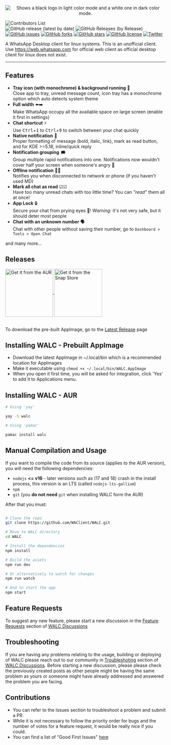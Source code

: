 <p align="center">

<picture>
  <source media="(prefers-color-scheme: dark)" srcset="https://raw.githubusercontent.com/YoungFellow-le/my-code/main/Images/WALC/dark-banner.png">
  <source media="(prefers-color-scheme: light)" srcset="https://raw.githubusercontent.com/YoungFellow-le/my-code/main/Images/WALC/light-banner.png">
  <img alt="Shows a black logo in light color mode and a white one in dark color mode." src="https://user-images.githubusercontent.com/25423296/163456779-a8556205-d0a5-45e2-ac17-42d089e3c3f8.png">
</picture>


![Contributors List](https://img.shields.io/badge/dynamic/json?label=Contributors&query=%24..login&url=https%3A%2F%2Fapi.github.com%2Frepos%2FWAClient%2FWALC%2Fcontributors)
<br>![GitHub release (latest by date)](https://img.shields.io/github/v/release/WAClient/WALC?color=%2325D366&label=Latest%20Release) ![GitHub Releases (by Release)](https://img.shields.io/github/downloads/WAClient/WALC/latest/total?color=%2325D366&label=Latest%20Version%20AppImage%20Downloads&logo=Linux&logoColor=%23FFFFFF) [![GitHub issues](https://img.shields.io/github/issues/WAClient/WALC.svg)](https://github.com/WAClient/WALC/issues) [![GitHub forks](https://img.shields.io/github/forks/WAClient/WALC.svg)](https://github.com/WAClient/WALC/network) [![GitHub stars](https://img.shields.io/github/stars/WAClient/WALC.svg)](https://github.com/WAClient/WALC/stargazers) [![GitHub license](https://img.shields.io/github/license/WAClient/WALC.svg)](https://github.com/WAClient/WALC/blob/master/LICENSE) [![Twitter](https://img.shields.io/twitter/url/https/github.com/WAClient/WALC.svg?style=social)](https://twitter.com/intent/tweet?text=Wow:&url=https%3A%2F%2Fgithub.com%2FWAClient%2FWALC)


A WhatsApp Desktop client for linux systems. This is an unofficial client. Use https://web.whatsapp.com for official web client as official desktop client for linux does not exist.

<hr/>

## Features
- **Tray icon (with monochrome) & background running** 🏃  
Close app to tray, unread message count, icon tray has a monochrome option which auto detects system theme
- **Full width** ⬅️➡️  
Make WhatsApp occupy all the available space on large screen (enable it first in settings)
- **Chat shortcut** ⚡  
Use <kbd>Ctrl</kbd>+<kbd>1</kbd> to <kbd>Ctrl</kbd>+<kbd>9</kbd> to switch between your chat quickly
- **Native notification** 💬  
Proper formatting of message (bold, italic, link), mark as read button, and for KDE >=5.18, inline/quick reply
- **Notification grouping** 🗯  
Group multiple rapid notifications into one. Notifications now wouldn't cover half your screen when someone's angry 💢
- **Offline notification** 📶❌   
Notifies you when disconnected to network or phone (if you haven't used MD)
- **Mark all chat as read** ☑☑  
Have too many unread chats with too little time? You can _"read"_ them all at once!
- **App Lock** 🔒  
Secure your chat from prying eyes 👀! _Warning:_ it's not very safe, but it should deter most people
- **Chat with an unknown number** 🗣️
<br>Chat with other people without saving their number, go to `Dashboard > Tools > Open Chat`

and many more...

## Releases
<a href="https://aur.archlinux.org/packages/walc">
    <img align="center" alt="Get it from the AUR" src="https://archlinux.org/static/logos/archlinux-logo-dark-scalable.518881f04ca9.svg" width="150">
</a>
<a href="https://www.linux-apps.com/p/1383431/">
    <img align="center" alt="Get it from the Snap Store" src="https://i.imgur.com/YGU3qMJ.png" width="150">
</a>
<br><br>

To download the pre-built AppImage, go to the [Latest Release](https://github.com/WAClient/WALC/releases/latest) page

## Installing WALC - Prebuilt AppImage 
* Download the latest AppImage in ~/.local/bin which is a recommended location for AppImages
* Make it executable using `chmod +x ~/.local/bin/WALC.AppImage`
* When you open it first time, you will be asked for integration, click 'Yes' to add it to Applications menu.

## Installing WALC - AUR
```bash
# Using 'yay'

yay -S walc

# Using 'pamac'

pamac install walc
```

## Manual Compilation and Usage

If you want to compile the code from its source (applies to the AUR version), you will need the following dependencies:

- `nodejs` **<= v16** - later versions such as (17 and 18) crash in the install process, this version is an LTS (called `nodejs-lts-gallium`)
- `npm`
- `git` (you **do not need** `git` when installing WALC form the AUR)

After that you must:

```bash

# Clone the repo
git clone https://github.com/WAClient/WALC.git

# Move to WALC directory
cd WALC

# Install the dependencies
npm install

# Build the assets
npm run dev

# Or alternatively to watch for changes
npm run watch

# And to start the app
npm start
```

## Feature Requests
To suggest any new feature, please start a new discussion in the [Feature Requests](https://github.com/WAClient/WALC/discussions?discussions_q=category%3A%22Feature+Requests%22) section of [WALC Discussions](https://github.com/WAClient/WALC/discussions) 

## Troubleshooting
If you are having any problems relating to the usage, building or deploying of WALC please reach out to our community in [Troubleshoting](https://github.com/WAClient/WALC/discussions?discussions_q=category%3ATroubleshooting) section of [WALC Discussions](https://github.com/WAClient/WALC/discussions). Before starting a new discussion, please please check the previously created posts as other people might be having the same problem as yours or someone might have already addressed and answered the problem you are facing.

## Contributions
* You can refer to the Issues section to troubleshoot a problem and submit a PR.
* While it is not necessary to follow the priority order for bugs and the number of votes for a feature request, it would be really nice if you could.
* You can find a list of "Good First Issues" [here](https://github.com/WAClient/WALC/issues?q=is%3Aissue+is%3Aopen+label%3A%22good+first+issue%22)
